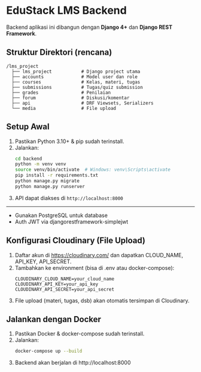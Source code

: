 # EduStack LMS Backend

Backend aplikasi ini dibangun dengan **Django 4+** dan **Django REST Framework**.

## Struktur Direktori (rencana)

```
/lms_project
  ├── lms_project           # Django project utama
  ├── accounts              # Model user dan role
  ├── courses               # Kelas, materi, tugas
  ├── submissions           # Tugas/quiz submission
  ├── grades                # Penilaian
  ├── forum                 # Diskusi/komentar
  ├── api                   # DRF Viewsets, Serializers
  └── media                 # File upload
```

## Setup Awal

1. Pastikan Python 3.10+ & pip sudah terinstall.
2. Jalankan:
   ```bash
   cd backend
   python -m venv venv
   source venv/bin/activate  # Windows: venv\Scripts\activate
   pip install -r requirements.txt
   python manage.py migrate
   python manage.py runserver
   ```
3. API dapat diakses di `http://localhost:8000`

---

- Gunakan PostgreSQL untuk database
- Auth JWT via djangorestframework-simplejwt 

## Konfigurasi Cloudinary (File Upload)

1. Daftar akun di https://cloudinary.com/ dan dapatkan CLOUD_NAME, API_KEY, API_SECRET.
2. Tambahkan ke environment (bisa di .env atau docker-compose):
   ```env
   CLOUDINARY_CLOUD_NAME=your_cloud_name
   CLOUDINARY_API_KEY=your_api_key
   CLOUDINARY_API_SECRET=your_api_secret
   ```
3. File upload (materi, tugas, dsb) akan otomatis tersimpan di Cloudinary.

## Jalankan dengan Docker

1. Pastikan Docker & docker-compose sudah terinstall.
2. Jalankan:
   ```bash
   docker-compose up --build
   ```
3. Backend akan berjalan di http://localhost:8000 